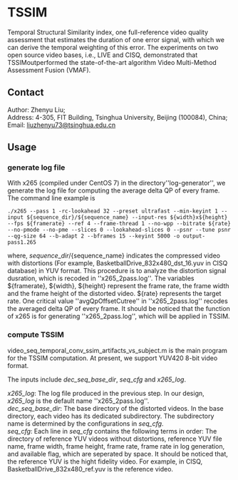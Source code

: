 # TSSIM
Temporal Structural Similarity index, one full-reference video quality assessment that estimates the duration of one error signal, with which we can derive the temporal weighting of this error. The experiments on two open source video
bases, i.e., LIVE and CISQ, demonstrated that TSSIMoutperformed
the state-of-the-art algorithm Video Multi-Method Assessment Fusion
(VMAF).

## Contact
Author: Zhenyu Liu;<br />
Address: 4-305, FIT Building, Tsinghua University, Beijing (100084), China;<br />
Email: liuzhenyu73@tsinghua.edu.cn

## Usage

### generate log file
With x265 (compiled under CentOS 7) in the directory''log-generator'', we generate the log file for computing
the average delta QP of every frame. The command line example is

```
./x265 --pass 1 -rc-lookahead 32 --preset ultrafast --min-keyint 1 --input ${sequence_dir}/${sequence_name} --input-res ${width}x${height} --fps ${framerate} --ref 4 --frame-thread 1 --no-wpp --bitrate ${rate} --no-pmode --no-pme --slices 0 --lookahead-slices 0 --psnr --tune psnr --qg-size 64 --b-adapt 2 --bframes 15 --keyint 5000 -o output-pass1.265
```
where, ${sequence\_dir}/${sequence\_name} indicates the compressed video with distortions
(For example, BasketballDrive\_832x480\_dst\_16.yuv in CISQ database) in YUV
format. This procedure is to analyze the distortion signal dusration, which is recoded
in ''x265\_2pass.log''. The variables ${framerate}, ${width}, ${height} represent the
frame rate, the frame width and the frame height of the distorted video. ${rate}
represents the target rate. One critical value ''avgQpOffsetCutree'' in ''x265\_2pass.log''
recodes the averaged delta QP of every frame. It should be noticed that the function
of x265 is for generating ''x265\_2pass.log'', which will be applied in TSSIM.

### compute TSSIM

video\_seq\_temporal\_conv\_ssim\_artifacts\_vs\_subject.m is the main program
for the TSSIM computation. At present, we support YUV420 8-bit
video format.<br />

The inputs include _dec\_seq\_base\_dir_, _seq\_cfg_ and _x265\_log_.<br />

_x265\_log_:  The log file produced in the previous step. In our design, _x265\_log_ is 
the default name ''x265_2pass.log''.<br />
_dec\_seq\_base\_dir_: The base directory of the distorted videos. In the base directory,
each video has its dedicated subdirectory. The subdirectory name is determined by the 
configurations in _seq\_cfg_.<br />
_seq\_cfg_: Each line in _seq\_cfg_ contains the following terms in order: The directory of 
reference YUV videos without distortions, reference YUV file name, 
frame width, frame height, frame rate, frame rate in log
generation, and available flag, which are seperated by space. It should be noticed that,
the reference YUV is the hight fidelity video. For example, in CISQ, BasketballDrive\_832x480\_ref.yuv
is the reference video.

